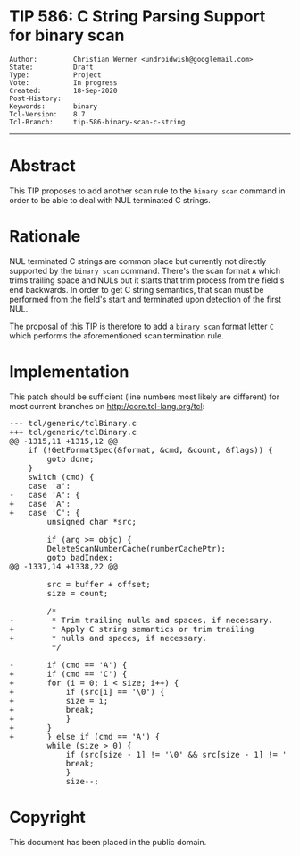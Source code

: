 # TIP 586: C String Parsing Support for binary scan
	Author:         Christian Werner <undroidwish@googlemail.com>
	State:          Draft
	Type:           Project
	Vote:           In progress
	Created:        18-Sep-2020
	Post-History:
	Keywords:       binary
	Tcl-Version:    8.7
	Tcl-Branch:     tip-586-binary-scan-c-string
-----

# Abstract

This TIP proposes to add another scan rule to the `binary scan` command in order to be able to deal with NUL terminated C strings.

# Rationale

NUL terminated C strings are common place but currently not directly supported
by the `binary scan` command. There's the scan format `A` which trims
trailing space and NULs but it starts that trim process from the field's end
backwards. In order to get C string semantics, that scan must be performed
from the field's start and terminated upon detection of the first NUL.

The proposal of this TIP is therefore to add a `binary scan` format
letter `C` which performs the aforementioned scan termination rule.

# Implementation

This patch should be sufficient (line numbers most likely are different)
for most current branches on http://core.tcl-lang.org/tcl:

<pre>
--- tcl/generic/tclBinary.c
+++ tcl/generic/tclBinary.c
@@ -1315,11 +1315,12 @@
 	if (!GetFormatSpec(&format, &cmd, &count, &flags)) {
 	    goto done;
 	}
 	switch (cmd) {
 	case 'a':
-	case 'A': {
+	case 'A':
+	case 'C': {
 	    unsigned char *src;

 	    if (arg >= objc) {
 		DeleteScanNumberCache(numberCachePtr);
 		goto badIndex;
@@ -1337,14 +1338,22 @@

 	    src = buffer + offset;
 	    size = count;

 	    /*
-	     * Trim trailing nulls and spaces, if necessary.
+	     * Apply C string semantics or trim trailing
+	     * nulls and spaces, if necessary.
 	     */

-	    if (cmd == 'A') {
+	    if (cmd == 'C') {
+		for (i = 0; i < size; i++) {
+		    if (src[i] == '\0') {
+			size = i;
+			break;
+		    }
+		}
+	    } else if (cmd == 'A') {
 		while (size > 0) {
 		    if (src[size - 1] != '\0' && src[size - 1] != ' ') {
 			break;
 		    }
 		    size--;
</pre>

# Copyright

This document has been placed in the public domain.
